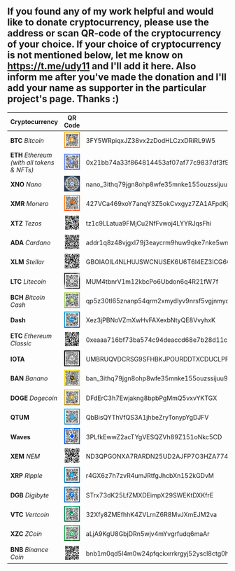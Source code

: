 ## If you found any of my work helpful and would like to donate cryptocurrency, please use the address or scan QR-code of the cryptocurrency of your choice. If your choice of cryptocurrency is not mentioned below, let me know on https://t.me/udy11 and I'll add it here. Also inform me after you've made the donation and I'll add your name as supporter in the particular project's page. Thanks :)

| Cryptocurrency | QR Code | Address |
| ----------- | ----------- | ----------- |
| **BTC** *Bitcoin* | ![3FY5WRpiqxJZ38vx2zDodHLCzxDRiRL9W5](crypto_qr/btc_bitcoin.png?raw=true) | 3FY5WRpiqxJZ38vx2zDodHLCzxDRiRL9W5 |
| **ETH** *Ethereum (with all tokens & NFTs)* | ![0x21bb74a33f864814453af07af77c9837df3f914c](crypto_qr/eth_ethereum.png?raw=true) | 0x21bb74a33f864814453af07af77c9837df3f914c |
| **XNO** *Nano* | ![nano_3ithq79jgn8ohp8wfe35mnke155ouzssijuu9wazmasnp441zimyb3xexh18](crypto_qr/xno_nano.png?raw=true) | nano_3ithq79jgn8ohp8wfe35mnke155ouzssijuu9wazmasnp441zimyb3xexh18 |
| **XMR** *Monero* | ![427VCa469xoY7anqY3Z5okCvxgyz7ZA1AFpdKjTJsc7gdqnYqiftiwh59574cjfER9djznRjdhNJRD895cSHRvA82u1rT7s](crypto_qr/xmr_monero.png?raw=true) | 427VCa469xoY7anqY3Z5okCvxgyz7ZA1AFpdKjTJsc7gdqnYqiftiwh59574cjfER9djznRjdhNJRD895cSHRvA82u1rT7s |
| **XTZ** *Tezos* | ![tz1c9LLatua9FMjCu2NfFvwoj4LYYRJqsFhi](crypto_qr/xtz_tezos.png?raw=true) | tz1c9LLatua9FMjCu2NfFvwoj4LYYRJqsFhi |
| **ADA** *Cardano* | ![addr1q8z48vjgxl79j3eaycrm9huw9qke7nke5wnmcdkfaqg84dmy73ht7tdyymj5mgczu6nwancpsz5ju4drtz3tnl7xfl8q7005us](crypto_qr/ada_cardano.png?raw=true) | addr1q8z48vjgxl79j3eaycrm9huw9qke7nke5wnmcdkfaqg84dmy73ht7tdyymj5mgczu6nwancpsz5ju4drtz3tnl7xfl8q7005us |
| **XLM** *Stellar* | ![GBOIAOIL4NLHUJSWCNUSEK6U6T6I4EZ3ICG6GNR4SH4AZ2Y7QCQR3AAN](crypto_qr/xlm_stellar.png?raw=true) | GBOIAOIL4NLHUJSWCNUSEK6U6T6I4EZ3ICG6GNR4SH4AZ2Y7QCQR3AAN |
| **LTC** *Litecoin* | ![MUM4tbnrV1m12kbcPo6Ubdon6q4R21fW7f](crypto_qr/ltc_litecoin.png?raw=true) | MUM4tbnrV1m12kbcPo6Ubdon6q4R21fW7f |
| **BCH** *Bitcoin Cash* | ![qp5z30tl65znanp54qrm2xmydlyv9nrsf5vgjnmydw](crypto_qr/bch_bitcoin-cash.png?raw=true) | qp5z30tl65znanp54qrm2xmydlyv9nrsf5vgjnmydw |
| **Dash** | ![Xez3jPBNoVZmXwHvFAXexbNtyQE8VvyhxK](crypto_qr/dash.png?raw=true) | Xez3jPBNoVZmXwHvFAXexbNtyQE8VvyhxK |
| **ETC** *Ethereum Classic* | ![0xeaaa716bf73ba574c94deaccd68e7b28d11c95f3](crypto_qr/etc_ethereum-classic.png?raw=true) | 0xeaaa716bf73ba574c94deaccd68e7b28d11c95f3 |
| **IOTA** | ![UMBRUQVDCRSG9SFHBKJPOURDDTXCDUCLPFJYYQUBHUDAUGZKVVKMFSBMLEAXIM9RFXFADONFOMZAE9AVCSIEHXBFGB](crypto_qr/iota.png?raw=true) | UMBRUQVDCRSG9SFHBKJPOURDDTXCDUCLPFJYYQUBHUDAUGZKVVKMFSBMLEAXIM9RFXFADONFOMZAE9AVCSIEHXBFGB |
| **BAN** *Banano* | ![ban_3ithq79jgn8ohp8wfe35mnke155ouzssijuu9wazmasnp441zimyb3xexh18](crypto_qr/ban_banano.png?raw=true) | ban_3ithq79jgn8ohp8wfe35mnke155ouzssijuu9wazmasnp441zimyb3xexh18 |
| **DOGE** *Dogecoin* | ![DFdErC3h7Ewjakng8bpbPgMmQ5vxvYKTGX](crypto_qr/doge_dogecoin.png?raw=true) | DFdErC3h7Ewjakng8bpbPgMmQ5vxvYKTGX |
| **QTUM** | ![QbBisQYThVfQS3A1jhbeZryTonypYgDJFV](crypto_qr/qtum.png?raw=true) | QbBisQYThVfQS3A1jhbeZryTonypYgDJFV |
| **Waves** | ![3PLfkEwwZ2acTYgVESQZVh89Z151oNkc5CD](crypto_qr/waves.png?raw=true) | 3PLfkEwwZ2acTYgVESQZVh89Z151oNkc5CD |
| **XEM** *NEM* | ![ND3QPGONXA7RARDN25UD2AJFP7O3HZA774CBNBI6](crypto_qr/xem_nem.png?raw=true) | ND3QPGONXA7RARDN25UD2AJFP7O3HZA774CBNBI6 |
| **XRP** *Ripple* | ![r4GX6z7h7zvR4umJRtfgJhcbXn152kGDvM](crypto_qr/xrp_ripple.png?raw=true) | r4GX6z7h7zvR4umJRtfgJhcbXn152kGDvM |
| **DGB** *Digibyte* | ![STrx73dK25LfZMXDEimpX29SWEKtDXKfrE ](crypto_qr/dgb_digibyte.png?raw=true) | STrx73dK25LfZMXDEimpX29SWEKtDXKfrE |
| **VTC** *Vertcoin* | ![32Xfy8ZMEfhhK4ZVLrnZ6R8MvJXmEJM2va ](crypto_qr/vtc_vertcoin.png?raw=true) | 32Xfy8ZMEfhhK4ZVLrnZ6R8MvJXmEJM2va |
| **XZC** *ZCoin* | ![aLjA9KgU8GbjDRn5wjv4mYvgrfudq6maAr ](crypto_qr/xzc_zcoin.png?raw=true) | aLjA9KgU8GbjDRn5wjv4mYvgrfudq6maAr |
| **BNB** *Binance Coin* | ![bnb1m0qd5l4m0w24pfqckxrrkrgyj52yscl8ctg0h8](crypto_qr/bnb_binance-coin.png?raw=true) | bnb1m0qd5l4m0w24pfqckxrrkrgyj52yscl8ctg0h8 |

